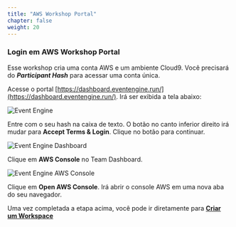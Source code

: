 ```yaml
---
title: "AWS Workshop Portal"
chapter: false
weight: 20
---
```


### Login em AWS Workshop Portal

Esse workshop cria uma conta AWS e um ambiente Cloud9. Você precisará do ***Participant Hash*** para acessar uma conta única.

Acesse o portal [https://dashboard.eventengine.run/](https://dashboard.eventengine.run/). Irá ser exibida a tela abaixo:

![Event Engine](/images/event-engine-initial-screen.png)

Entre com o seu hash na caixa de texto. O botão no canto inferior direito irá mudar para **Accept Terms & Login**. Clique no botão para continuar.

![Event Engine Dashboard](/images/event-engine-dashboard.png)

Clique em **AWS Console** no Team Dashboard.

![Event Engine AWS Console](/images/event-engine-aws-console.png)

Clique em **Open AWS Console**. Irá abrir o console AWS em uma nova aba do seu navegador.

Uma vez completada a etapa acima, você pode ir diretamente para [**Criar um Workspace**](../../workspace/workspace/)